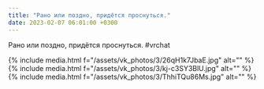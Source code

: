 ```yaml
---
title: "Рано или поздно, придётся проснуться."
date: 2023-02-07 06:01:00 +0300
---
```


Рано или поздно, придётся проснуться.
#vrchat


{% include media.html f="/assets/vk_photos/3/26qH1k7JbaE.jpg" alt="" %}
{% include media.html f="/assets/vk_photos/3/kj-c3SY3BlU.jpg" alt="" %}
{% include media.html f="/assets/vk_photos/3/ThhiTQu86Ms.jpg" alt="" %}
